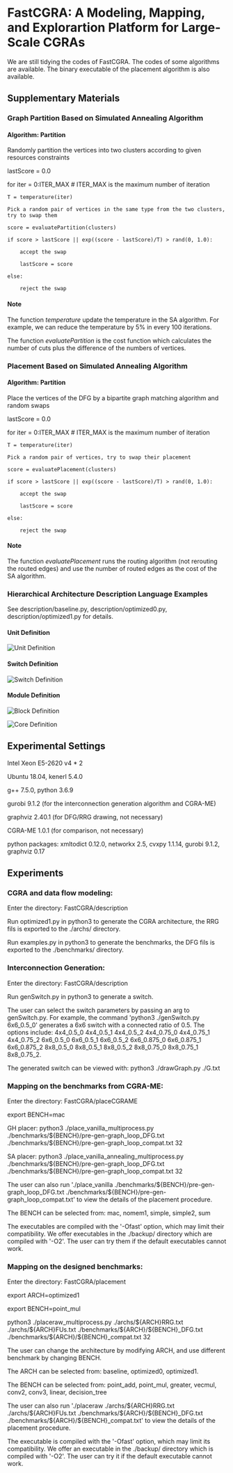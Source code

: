 # FastCGRA: A Modeling, Mapping, and Explorartion Platform for Large-Scale CGRAs

We are still tidying the codes of FastCGRA. The codes of some algorithms are available. The binary executable of the placement algorithm is also available. 

## Supplementary Materials

### Graph Partition Based on Simulated Annealing Algorithm

#### Algorithm: Partition
 
Randomly partition the vertices into two clusters according to given resources constraints
 
lastScore = 0.0
 
for iter = 0:ITER_MAX # ITER_MAX is the maximum number of iteration
 
    T = temperature(iter)
     
    Pick a random pair of vertices in the same type from the two clusters, try to swap them
     
    score = evaluatePartition(clusters)
     
    if score > lastScore || exp((score - lastScore)/T) > rand(0, 1.0): 
     
        accept the swap
        
        lastScore = score
        
    else: 
     
        reject the swap

#### Note

The function *temperature* update the temperature in the SA algorithm. For example, we can reduce the temperature by 5% in every 100 iterations.  

The function *evaluatePartition* is the cost function which calculates the number of cuts plus the difference of the numbers of vertices.  

### Placement Based on Simulated Annealing Algorithm

#### Algorithm: Partition
 
Place the vertices of the DFG by a bipartite graph matching algorithm and random swaps
 
lastScore = 0.0
 
for iter = 0:ITER_MAX # ITER_MAX is the maximum number of iteration
 
    T = temperature(iter)
     
    Pick a random pair of vertices, try to swap their placement
     
    score = evaluatePlacement(clusters)
     
    if score > lastScore || exp((score - lastScore)/T) > rand(0, 1.0): 
     
        accept the swap
        
        lastScore = score
        
    else: 
     
        reject the swap

#### Note

The function *evaluatePlacement* runs the routing algorithm (not rerouting the routed edges) and use the number of routed edges as the cost of the SA algorithm.  

### Hierarchical Architecture Description Language Examples

See description/baseline.py, description/optimized0.py, description/optimized1.py for details. 

#### Unit Definition

![Unit Definition](./CodeUnits.png)

#### Switch Definition

![Switch Definition](./CodeSwitches.png)

#### Module Definition

![Block Definition](./CodeModules1.png)

![Core Definition](./CodeModules2.png)



## Experimental Settings

Intel Xeon E5-2620 v4 * 2

Ubuntu 18.04, kenerl 5.4.0

g++ 7.5.0, python 3.6.9

gurobi 9.1.2 (for the interconnection generation algorithm and CGRA-ME)

graphviz 2.40.1 (for DFG/RRG drawing, not necessary)

CGRA-ME 1.0.1 (for comparison, not necessary)

python packages: xmltodict 0.12.0, networkx 2.5, cvxpy 1.1.14, gurobi 9.1.2, graphviz 0.17

## Experiments

### CGRA and data flow modeling: 

Enter the directory: FastCGRA/description

Run optimized1.py in python3 to generate the CGRA architecture, the RRG fils is exported to the ./archs/ directory. 

Run examples.py in python3 to generate the benchmarks, the DFG fils is exported to the ./benchmarks/ directory.

### Interconnection Generation: 

Enter the directory: FastCGRA/description

Run genSwitch.py in python3 to generate a switch. 

The user can select the switch parameters by passing an arg to genSwitch.py. For example, the command 'python3 ./genSwitch.py 6x6_0.5_0' generates a 6x6 switch  with a connected ratio of 0.5. The options include: 4x4_0.5_0 4x4_0.5_1 4x4_0.5_2 4x4_0.75_0 4x4_0.75_1 4x4_0.75_2 6x6_0.5_0 6x6_0.5_1 6x6_0.5_2 6x6_0.875_0 6x6_0.875_1 6x6_0.875_2 8x8_0.5_0 8x8_0.5_1 8x8_0.5_2 8x8_0.75_0 8x8_0.75_1 8x8_0.75_2. 

The generated switch can be viewed with: python3 ./drawGraph.py ./G.txt

### Mapping on the benchmarks from CGRA-ME: 

Enter the directory: FastCGRA/placeCGRAME

export BENCH=mac

GH placer: python3 ./place_vanilla_multiprocess.py ./benchmarks/\$\{BENCH\}/pre-gen-graph_loop_DFG.txt ./benchmarks/\$\{BENCH\}/pre-gen-graph_loop_compat.txt 32

SA placer: python3 ./place_vanilla_annealing_multiprocess.py ./benchmarks/\$\{BENCH\}/pre-gen-graph_loop_DFG.txt ./benchmarks/\$\{BENCH\}/pre-gen-graph_loop_compat.txt 32

The user can also run './place_vanilla ./benchmarks/\$\{BENCH\}/pre-gen-graph_loop_DFG.txt ./benchmarks/\$\{BENCH\}/pre-gen-graph_loop_compat.txt' to view the details of the placement procedure. 

The BENCH can be selected from: mac, nomem1, simple, simple2, sum

The executables are compiled with the '-Ofast' option, which may limit their compatibility. We offer executables in the ./backup/ directory which are compiled with '-O2'. The user can try them if the default executables cannot work. 

### Mapping on the designed benchmarks: 

Enter the directory: FastCGRA/placement

export ARCH=optimized1

export BENCH=point_mul

python3 ./placeraw_multiprocess.py ./archs/\$\{ARCH\}RRG.txt ./archs/\$\{ARCH}FUs.txt ./benchmarks/\$\{ARCH\}/\$\{BENCH\}_DFG.txt ./benchmarks/\$\{ARCH\}/\$\{BENCH\}_compat.txt 32

The user can change the architecture by modifying ARCH, and use different benchmark by changing BENCH. 

The ARCH can be selected from: baseline, optimized0, optimized1. 

The BENCH can be selected from: point_add, point_mul, greater, vecmul, conv2, conv3, linear, decision_tree

The user can also run './placeraw ./archs/\$\{ARCH\}RRG.txt ./archs/\$\{ARCH\}FUs.txt ./benchmarks/\$\{ARCH\}/\$\{BENCH\}_DFG.txt ./benchmarks/\$\{ARCH\}/\$\{BENCH\}_compat.txt' to view the details of the placement procedure. 

The executable is compiled with the '-Ofast' option, which may limit its compatibility. We offer an executable in the ./backup/ directory which is compiled with '-O2'. The user can try it if the default executable cannot work. 
